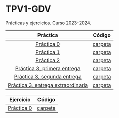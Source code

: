 # TPV1-GDV
Prácticas y ejercicios. Curso 2023-2024.

| Práctica | Código |
|:--:|:--:|
[Práctica 0](TPV1_labo/Practica0/extra/ejercicioLab1.pdf)|[carpeta](TPV1_labo/Practica0)|
[Práctica 1](TPV1_labo/Practica1_Invasores_del_espacio/enunciado/enunPract1.pdf)|[carpeta](TPV1_labo/Practica1_Invasores_del_espacio/SpaceInvaders)|
[Práctica 2](TPV1_labo/Practica2_que_cojones_es_esto/enunciado/enunPract2.pdf)|[carpeta](TPV1_labo/Practica2_que_cojones_es_esto/sdl_plantilla)|
[Práctica 3, primera entrega](TPV1_labo/Practica3_te_la_meto_del_reves/enunciado/enunPract3.pdf)|[carpeta](TPV1_labo/Practica3_te_la_meto_del_reves/sdl_plantilla)|
[Práctica 3, segunda entrega](TPV1_labo/VERSION_DEFINITIVA_FULL_HD_GOLD_EDITION/enunciado/enunPract3.pdf)|[carpeta](TPV1_labo/VERSION_DEFINITIVA_FULL_HD_GOLD_EDITION/sdl_plantilla)|
[Práctica 3, entrega extraordinaria](TPV1_labo/VERSION_DEFINITIVA_FULL_HD_GOLD_EDITION/enunciado/enunPract3.pdf)|[carpeta](TPV1_labo/TPV1_PRACTICA_3_NIEVES)|

| Ejercicio | Código |
|:--:|:--:|
[Práctica 0](TPV1_labo/Practica0/extra/ejercicioLab1.pdf)|[carpeta](TPV1_labo/Practica0)|
